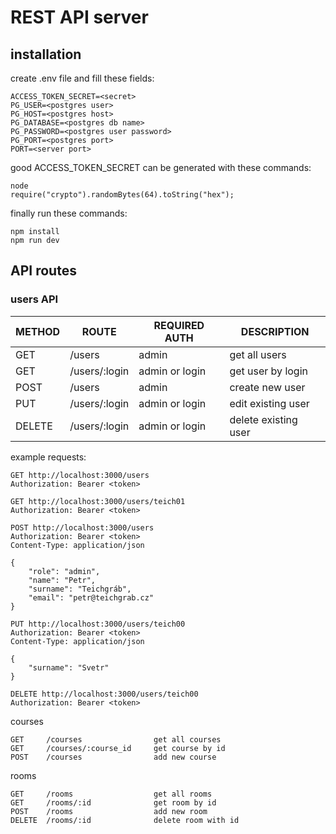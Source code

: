 # REST API server

## installation

create .env file and fill these fields:

```
ACCESS_TOKEN_SECRET=<secret>
PG_USER=<postgres user>
PG_HOST=<postgres host>
PG_DATABASE=<postgres db name>
PG_PASSWORD=<postgres user password>
PG_PORT=<postgres port>
PORT=<server port>
```

good ACCESS_TOKEN_SECRET can be generated with these commands:

```
node
require("crypto").randomBytes(64).toString("hex");
```

finally run these commands:

```
npm install
npm run dev
```

## API routes

### users API

| METHOD | ROUTE         | REQUIRED AUTH  | DESCRIPTION          |
| ------ | ------------- | -------------- | -------------------- |
| GET    | /users        | admin          | get all users        |
| GET    | /users/:login | admin or login | get user by login    |
| POST   | /users        | admin          | create new user      |
| PUT    | /users/:login | admin or login | edit existing user   |
| DELETE | /users/:login | admin or login | delete existing user |

example requests:

```
GET http://localhost:3000/users
Authorization: Bearer <token>

GET http://localhost:3000/users/teich01
Authorization: Bearer <token>

POST http://localhost:3000/users
Authorization: Bearer <token>
Content-Type: application/json

{
	"role": "admin",
	"name": "Petr",
	"surname": "Teichgráb",
	"email": "petr@teichgrab.cz"
}

PUT http://localhost:3000/users/teich00
Authorization: Bearer <token>
Content-Type: application/json

{
	"surname": "Svetr"
}

DELETE http://localhost:3000/users/teich00
Authorization: Bearer <token>

```

courses

```
GET     /courses                get all courses
GET     /courses/:course_id     get course by id
POST    /courses                add new course
```

rooms

```
GET     /rooms                  get all rooms
GET     /rooms/:id              get room by id
POST    /rooms                  add new room
DELETE  /rooms/:id              delete room with id
```
